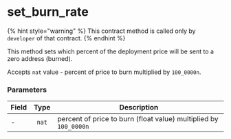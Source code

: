 # set\_burn\_rate

{% hint style="warning" %}
This contract method is called only by `developer` of that contract.
{% endhint %}

This method sets which percent of the deployment price will be sent to a zero address (burned).

Accepts `nat` value - percent of price to burn multiplied by `100_0000n`.

### Parameters

| Field |  Type | Description                                                      |
| ----- | :---: | ---------------------------------------------------------------- |
| -     | `nat` | percent of price to burn (float value) multiplied by `100_0000n` |
